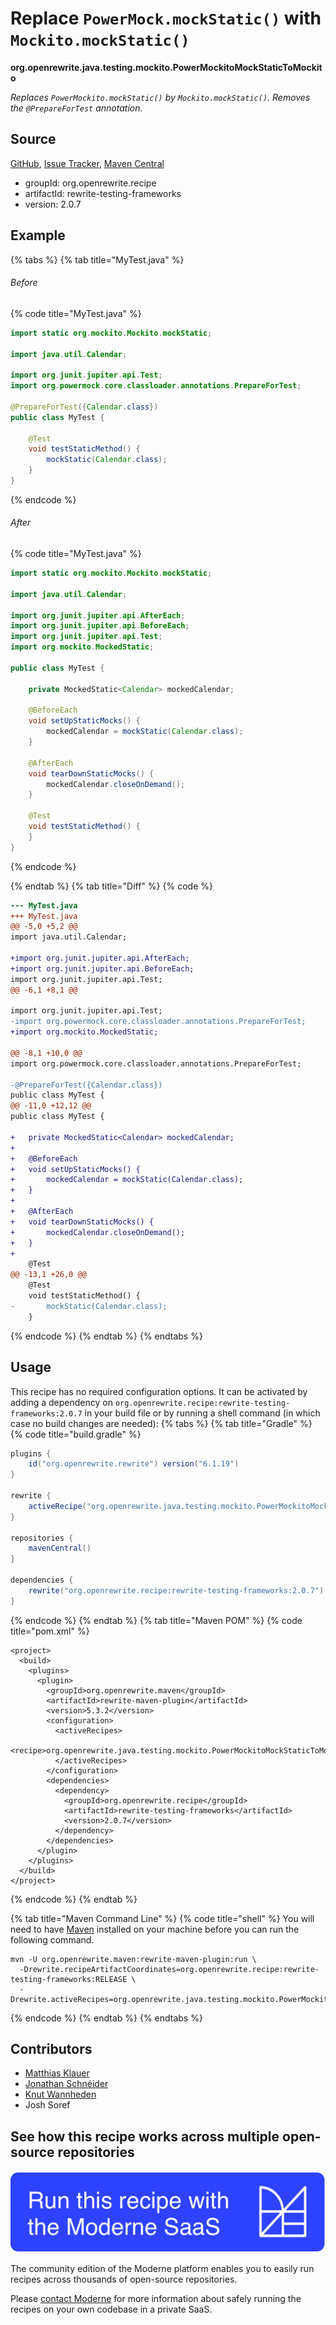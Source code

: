 # Replace `PowerMock.mockStatic()` with `Mockito.mockStatic()`

**org.openrewrite.java.testing.mockito.PowerMockitoMockStaticToMockito**

_Replaces `PowerMockito.mockStatic()` by `Mockito.mockStatic()`. Removes the `@PrepareForTest` annotation._

## Source

[GitHub](https://github.com/openrewrite/rewrite-testing-frameworks/blob/main/src/main/java/org/openrewrite/java/testing/mockito/PowerMockitoMockStaticToMockito.java), [Issue Tracker](https://github.com/openrewrite/rewrite-testing-frameworks/issues), [Maven Central](https://central.sonatype.com/artifact/org.openrewrite.recipe/rewrite-testing-frameworks/2.0.7/jar)

* groupId: org.openrewrite.recipe
* artifactId: rewrite-testing-frameworks
* version: 2.0.7

## Example


{% tabs %}
{% tab title="MyTest.java" %}

###### Before
{% code title="MyTest.java" %}
```java
import static org.mockito.Mockito.mockStatic;

import java.util.Calendar;

import org.junit.jupiter.api.Test;
import org.powermock.core.classloader.annotations.PrepareForTest;

@PrepareForTest({Calendar.class})
public class MyTest {

    @Test
    void testStaticMethod() {
        mockStatic(Calendar.class);
    }
}
```
{% endcode %}

###### After
{% code title="MyTest.java" %}
```java
import static org.mockito.Mockito.mockStatic;

import java.util.Calendar;

import org.junit.jupiter.api.AfterEach;
import org.junit.jupiter.api.BeforeEach;
import org.junit.jupiter.api.Test;
import org.mockito.MockedStatic;

public class MyTest {

    private MockedStatic<Calendar> mockedCalendar;

    @BeforeEach
    void setUpStaticMocks() {
        mockedCalendar = mockStatic(Calendar.class);
    }

    @AfterEach
    void tearDownStaticMocks() {
        mockedCalendar.closeOnDemand();
    }

    @Test
    void testStaticMethod() {
    }
}
```
{% endcode %}

{% endtab %}
{% tab title="Diff" %}
{% code %}
```diff
--- MyTest.java
+++ MyTest.java
@@ -5,0 +5,2 @@
import java.util.Calendar;

+import org.junit.jupiter.api.AfterEach;
+import org.junit.jupiter.api.BeforeEach;
import org.junit.jupiter.api.Test;
@@ -6,1 +8,1 @@

import org.junit.jupiter.api.Test;
-import org.powermock.core.classloader.annotations.PrepareForTest;
+import org.mockito.MockedStatic;

@@ -8,1 +10,0 @@
import org.powermock.core.classloader.annotations.PrepareForTest;

-@PrepareForTest({Calendar.class})
public class MyTest {
@@ -11,0 +12,12 @@
public class MyTest {

+   private MockedStatic<Calendar> mockedCalendar;
+
+   @BeforeEach
+   void setUpStaticMocks() {
+       mockedCalendar = mockStatic(Calendar.class);
+   }
+
+   @AfterEach
+   void tearDownStaticMocks() {
+       mockedCalendar.closeOnDemand();
+   }
+
    @Test
@@ -13,1 +26,0 @@
    @Test
    void testStaticMethod() {
-       mockStatic(Calendar.class);
    }
```
{% endcode %}
{% endtab %}
{% endtabs %}


## Usage

This recipe has no required configuration options. It can be activated by adding a dependency on `org.openrewrite.recipe:rewrite-testing-frameworks:2.0.7` in your build file or by running a shell command (in which case no build changes are needed): 
{% tabs %}
{% tab title="Gradle" %}
{% code title="build.gradle" %}
```groovy
plugins {
    id("org.openrewrite.rewrite") version("6.1.19")
}

rewrite {
    activeRecipe("org.openrewrite.java.testing.mockito.PowerMockitoMockStaticToMockito")
}

repositories {
    mavenCentral()
}

dependencies {
    rewrite("org.openrewrite.recipe:rewrite-testing-frameworks:2.0.7")
}
```
{% endcode %}
{% endtab %}
{% tab title="Maven POM" %}
{% code title="pom.xml" %}
```markup
<project>
  <build>
    <plugins>
      <plugin>
        <groupId>org.openrewrite.maven</groupId>
        <artifactId>rewrite-maven-plugin</artifactId>
        <version>5.3.2</version>
        <configuration>
          <activeRecipes>
            <recipe>org.openrewrite.java.testing.mockito.PowerMockitoMockStaticToMockito</recipe>
          </activeRecipes>
        </configuration>
        <dependencies>
          <dependency>
            <groupId>org.openrewrite.recipe</groupId>
            <artifactId>rewrite-testing-frameworks</artifactId>
            <version>2.0.7</version>
          </dependency>
        </dependencies>
      </plugin>
    </plugins>
  </build>
</project>
```
{% endcode %}
{% endtab %}

{% tab title="Maven Command Line" %}
{% code title="shell" %}
You will need to have [Maven](https://maven.apache.org/download.cgi) installed on your machine before you can run the following command.

```shell
mvn -U org.openrewrite.maven:rewrite-maven-plugin:run \
  -Drewrite.recipeArtifactCoordinates=org.openrewrite.recipe:rewrite-testing-frameworks:RELEASE \
  -Drewrite.activeRecipes=org.openrewrite.java.testing.mockito.PowerMockitoMockStaticToMockito
```
{% endcode %}
{% endtab %}
{% endtabs %}

## Contributors
* [Matthias Klauer](mailto:matthias.klauer@sap.com)
* [Jonathan Schnéider](mailto:jkschneider@gmail.com)
* [Knut Wannheden](mailto:knut@moderne.io)
* Josh Soref


## See how this recipe works across multiple open-source repositories

[![Moderne Link Image](/.gitbook/assets/ModerneRecipeButton.png)](https://app.moderne.io/recipes/org.openrewrite.java.testing.mockito.PowerMockitoMockStaticToMockito)

The community edition of the Moderne platform enables you to easily run recipes across thousands of open-source repositories.

Please [contact Moderne](https://moderne.io/product) for more information about safely running the recipes on your own codebase in a private SaaS.
